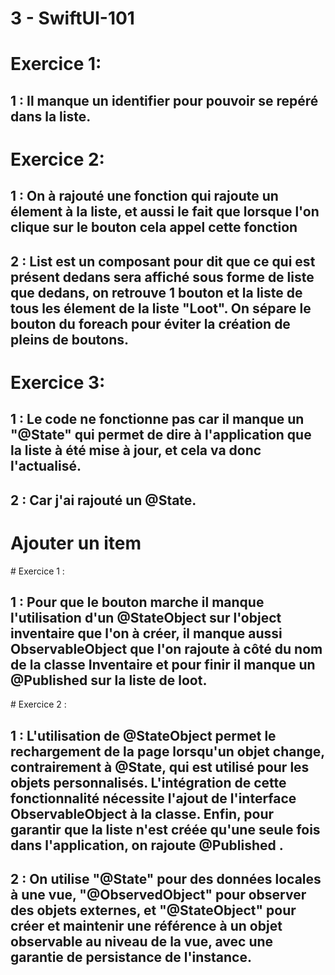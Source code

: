 # 3 - SwiftUI-101
# Exercice 1:
## 1 : Il manque un identifier pour pouvoir se repéré dans la liste.

# Exercice 2:
## 1 : On à rajouté une fonction qui rajoute un élement à la liste, et aussi le fait que lorsque l'on clique sur le bouton cela appel cette fonction
## 2 : List est un composant pour dit que ce qui est présent dedans sera affiché sous forme de liste que dedans, on retrouve 1 bouton et la liste de tous les élement de la liste "Loot". On sépare le bouton du foreach pour éviter la création de pleins de boutons.

# Exercice 3:
## 1 : Le code ne fonctionne pas car il manque un "@State" qui permet de dire à l'application que la liste à été mise à jour, et cela va donc l'actualisé.
## 2 : Car j'ai rajouté un @State.

# Ajouter un item
# Exercice 1 :
## 1 : Pour que le bouton marche il manque l'utilisation d'un @StateObject sur l'object inventaire que l'on à créer, il manque aussi ObservableObject que l'on rajoute à côté du nom de la classe Inventaire et pour finir il manque un @Published sur la liste de loot.

# Exercice 2 :
## 1 : L'utilisation de @StateObject permet le rechargement de la page lorsqu'un objet change, contrairement à @State, qui est utilisé pour les objets personnalisés. L'intégration de cette fonctionnalité nécessite l'ajout de l'interface ObservableObject à la classe. Enfin, pour garantir que la liste n'est créée qu'une seule fois dans l'application, on rajoute @Published .
## 2 : On utilise "@State" pour des données locales à une vue, "@ObservedObject" pour observer des objets externes, et "@StateObject" pour créer et maintenir une référence à un objet observable au niveau de la vue, avec une garantie de persistance de l'instance.
